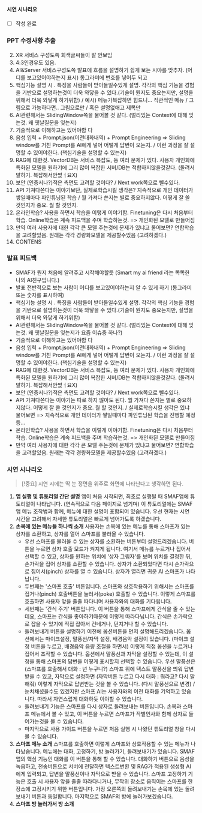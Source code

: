 #### 시연 시나리오
- [ ] 작성 완료
### PPT 수정사항 추출
2. XR 서비스 구성도쪽 회색글씨들이 잘 안보임
3. 4:3인경우도 있음.
4. AI&Server 서비스구성도쪽 발표에 흐름을 설명하기 쉽게 보는 시야를 맞추자. (어디를 보고있어야하는지 표시)  동그라미에 번호를 넣어두 되고
5. 핵심기능 설명 시 . 특징을 사람들이 받아들일수있게 설명. 
   각각의 핵심 기능을 경험을 기반으로 설명하는것이 더욱 와닿을 수 있다.(기술이 뭔지도 중요는지만, 설명을 위해서 더욱 와닿게 하기위함) / 예시) 메뉴가복잡하면 힘드니... 직관적인 메뉴
   / 그림으로 가능하다면.. 그림으로만  / 혹은 설명없애고 제목만
6. AI관련해서는 SlidingWindow쪽을 물어볼 것 같다. (멀리있는 Context에 대해 잊는것. 왜 옛날질문을 잊는지)
7. 기술적으로 이해하고는 있어야함 다
8. 음성 입력 + Prompt.json(이전대화내역) + Prompt Engineering => Sliding window를 거친 Prompt를 AI에게 넣어 어떻게 답변이 오는지. / 이런 과정을 잘 설명할 수 있어야한다. (핵심기술을 설명할 수 있는지)
9. RAG에 대한것. VectorDB는 서비스 복잡도, 등 여러 문제가 있다. 사용자 개인화에 특화된 모델을 원하기에 그리 많이 복잡한 서버/DB는 적합하지않을것같다. (돌려서 말하기. 복잡해서안썼ㅓ요X)
10. 보안 (인증서나?)적은 측면도 고려할 것이다? / Next work쪽으로 뺼수있다.
11. API 가져다쓴다는 이야기보단, 실제로학습시킬 생각은? 지속적으로 개인 데이터가 쌓일때마다 파인튜닝된 학습 / 뭘 가져다 쓴지는 별로 중요하지않다. 어떻게 잘 쓸 것인지가 중요. 뭘 할 것인지.
12. 온라인학습? 사용을 하면서 학습을 이렇게 이야기함. Finetuning은 다시 처음부터 학습. Online학습은 계속 피드백을 주며 학습하는것. => 개인화된 모델로 만들어짐
13. 만약 여러 사용자에 대한 각각 큰 모델 주는것에 문제가 있냐고 물어보면? 연합학습을 고려할있음. 원래는 각각 경량화모델을 제공할수있음 (고려하겠다.)
14. CONTENS
### 발표 피드백
- SMAF가 뭔지 처음에 알려주고 시작해야할듯 (Smart my ai friend 라는 똑똑한 나의 AI친구입니다.)
- 발표 전반적으로 보는 사람이 어디를 보고있어야하는지 알 수 있게 하기 (동그라미 또는 숫자를 표시하여)
- 핵심기능 설명 시 . 특징을 사람들이 받아들일수있게 설명.  각각의 핵심 기능을 경험을 기반으로 설명하는것이 더욱 와닿을 수 있다.(기술이 뭔지도 중요는지만, 설명을 위해서 더욱 와닿게 하기위함)
- AI관련해서는 SlidingWindow쪽을 물어볼 것 같다. (멀리있는 Context에 대해 잊는것. 왜 옛날질문을 잊는지가 요즘 이슈중 하나?)
- 기술적으로 이해하고는 있어야함 다
- 음성 입력 + Prompt.json(이전대화내역) + Prompt Engineering => Sliding window를 거친 Prompt를 AI에게 넣어 어떻게 답변이 오는지. / 이런 과정을 잘 설명할 수 있어야한다. (핵심기술을 설명할 수 있는지)
- RAG에 대한것. VectorDB는 서비스 복잡도, 등 여러 문제가 있다. 사용자 개인화에 특화된 모델을 원하기에 그리 많이 복잡한 서버/DB는 적합하지않을것같다. (돌려서 말하기. 복잡해서안썼ㅓ요X)
- 보안 (인증서나?)적은 측면도 고려할 것이다? / Next work쪽으로 뺼수있다.
- API 가져다쓴다는 이야기는 따로 하지 않아도 된다. 뭘 가져다 쓴지는 별로 중요하지않다. 어떻게 잘 쓸 것인지가 중요. 뭘 할 것인지. / 실제로학습시킬 생각은 있냐 물어보면 => 지속적으로 개인 데이터가 쌓일때마다 파인튜닝된 학습을 진행할 예정 등...
- 온라인학습? 사용을 하면서 학습을 이렇게 이야기함. Finetuning은 다시 처음부터 학습. Online학습은 계속 피드백을 주며 학습하는것. => 개인화된 모델로 만들어짐
- 만약 여러 사용자에 대한 각각 큰 모델 주는것에 문제가 있냐고 물어보면? 연합학습을 고려할있음. 원래는 각각 경량화모델을 제공할수있음 (고려하겠다.)

### 시연 시나리오
> [!중요]
> 시연 시에는 딱 눈 정면을 위주로 화면에 나타난다고 생각하면 된다.
1) **앱 실행 및 튜토리얼 간단 설명**
   앱이 처음 시작되면, 최초로 실행될 때 SMAF앱에 튜토리얼이 나타납니다. 
   (연속적으로 다음 페이지로 넘기며) 이 튜토리얼에는 SMAF 앱 메뉴 조작법과 함께, 메뉴에 대한 설명이 포함되어 있습니다. 우선 현재는 시연 시간을 고려해서 자세한 튜토리얼은 빠르게 넘어가도록 하겠습니다.
2) **손목에 있는 메뉴들 하나씩 소개**
   사용자는 손목에 있는 메뉴를 통해 스마프가 있는 상자를 소환하고, 상자를 열어 스마프를 불러올 수 있습니다.
   - 우선 스마프를 불러올 수 있는 상자를 소환하는 버튼부터 설명드리겠습니다. 버튼을 누르면 상자 호출 모드가 켜지게 됩니다. 여기서 메뉴를 누르거나 집어서 선택할 수 있고, 상자를 원하는 위치에 '상자 그림자'를 보며 위치를 결정한 뒤, 손가락을 집어 상자를 소환할 수 있습니다. 상자가 소환되었다면 다시 손가락으로 집어서(pinch) 상자를 열 수 있습니다. 상자가 열리면 귀운 AI 스마프가 나타납니다.
   - 두번째는 '스마프 호출' 버튼입니다. 스마프와 상호작용하기 위해서는 스마프를 집거나(pinch) 호출버튼을 눌러서(poke) 호출할 수 있습니다. 이렇게 스마프를 호출하면 사용자 앞을 졸졸 따다니며 사용자와의 대화를 기다립니다.
   - 세번째는 '간식 주기' 버튼입니다. 이 버튼을 통해 스마프에게 간식을 줄 수 있는데요, 스마프는 간식을 좋아하기때문에 이렇게 따라다닙니다. 간식은 손가락으로 잡을 수 있기에 직접 잡아서 건네거나, 던지거나 할 수 있습니다.
   - 돌려보내기 버튼을 설명하기 이전에 옵션버튼을 먼저 설명해드리겠습니다. 옵션에서는 마이크설정, 말풍선/자막 설정, 배경음악 설정이 있습니다. (마이크 설정 버튼을 누르고, 배경음악 음량 조절을 하면서) 이렇게 직접 옵션을 누르거나 집어서 조작할 수 있습니다.  옵션에서 말풍선과 자막을 설정할 수 있는데, 이 설정을 통해 스마프의 답변을 어떻게 표시할지 선택할 수 있습니다. 우선 말풍선은 (스마프를 호출해서 대화 : 넌 누구니?) 스마프 위에 텍스트 말풍선을 띄워 답변받을 수 있고, 자막으로 설정하면 (자막버튼 누르고 다시 대화 : 뭐라고? 다시 말해줘) 이렇게 자막으로 답변받는 것을 볼 수 있습니다. (다시 말풍선으로 변경) / 눈치채셨을수도 있겠지만 스마프 AI는 사용자와의 이전 대화를 기억하고 있습니다. 따라서 자연스럽게 대화하듯 이야할 수 있습니다.
   - 돌려보내기 기능은 스마프를 다시 상자로 돌려보내는 버튼입니다. 손목과 스마프 메뉴에서 볼 수 있고, 이 버튼을 누르면 스마프가 작별인사와 함께 상자로 들어가는것을 볼 수 있습니다.
   - 마지막으로 사용 가이드 버튼을 누르면 처음 실행 시 나왔던 튜토리얼 창을 다시 볼 수 있습니다. 
3) **스마프 메뉴 소개**
   스마프를 호출하면 이렇게 스마프와 상호작용할 수 있는 메뉴가 나타났습니다. 메뉴에는 대화, 고정하기, 방 놀러가기, 돌려보내기가 있습니다. 
   SMAF 앱의 핵심 기능인 대화를 이 버튼을 통해 할 수 있습니다. 대화하기 버튼으로 음성을 녹음하고, 전송버튼으로 서버에 전달하면 텍스트변환 및 RAG가 적용된 생성형 AI에게 입력되고, 답변을 말풍선이나 자막으로 받을 수 있습니다.
   스마프 고정하기 기능은 호출 시 사용자 앞을 졸졸 따라다니거나, 무작위 장소로 움직이는 스마프를 한 장소에 고정시키기 위한 버튼입니다.
   가장 오른쪽의 돌려보내기는 손목에 있는 돌려보내기 버튼과 동일합니다.
   마지막으로 SMAF의 방에 놀러가보겠습니다.
4) **스마프 방 놀러가서 방 소개**
   
